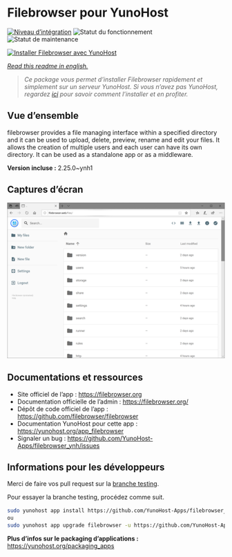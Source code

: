 <!--
N.B.: This README was automatically generated by https://github.com/YunoHost/apps/tree/master/tools/README-generator
It shall NOT be edited by hand.
-->

# Filebrowser pour YunoHost

[![Niveau d’intégration](https://dash.yunohost.org/integration/filebrowser.svg)](https://dash.yunohost.org/appci/app/filebrowser) ![Statut du fonctionnement](https://ci-apps.yunohost.org/ci/badges/filebrowser.status.svg) ![Statut de maintenance](https://ci-apps.yunohost.org/ci/badges/filebrowser.maintain.svg)

[![Installer Filebrowser avec YunoHost](https://install-app.yunohost.org/install-with-yunohost.svg)](https://install-app.yunohost.org/?app=filebrowser)

*[Read this readme in english.](./README.md)*

> *Ce package vous permet d’installer Filebrowser rapidement et simplement sur un serveur YunoHost.
Si vous n’avez pas YunoHost, regardez [ici](https://yunohost.org/#/install) pour savoir comment l’installer et en profiter.*

## Vue d’ensemble

filebrowser provides a file managing interface within a specified directory and it can be used to upload, delete, preview, rename and edit your files. It allows the creation of multiple users and each user can have its own directory. It can be used as a standalone app or as a middleware.


**Version incluse :** 2.25.0~ynh1

## Captures d’écran

![Capture d’écran de Filebrowser](./doc/screenshots/screenshot.PNG)

## Documentations et ressources

* Site officiel de l’app : <https://filebrowser.org>
* Documentation officielle de l’admin : <https://filebrowser.org/>
* Dépôt de code officiel de l’app : <https://github.com/filebrowser/filebrowser>
* Documentation YunoHost pour cette app : <https://yunohost.org/app_filebrowser>
* Signaler un bug : <https://github.com/YunoHost-Apps/filebrowser_ynh/issues>

## Informations pour les développeurs

Merci de faire vos pull request sur la [branche testing](https://github.com/YunoHost-Apps/filebrowser_ynh/tree/testing).

Pour essayer la branche testing, procédez comme suit.

``` bash
sudo yunohost app install https://github.com/YunoHost-Apps/filebrowser_ynh/tree/testing --debug
ou
sudo yunohost app upgrade filebrowser -u https://github.com/YunoHost-Apps/filebrowser_ynh/tree/testing --debug
```

**Plus d’infos sur le packaging d’applications :** <https://yunohost.org/packaging_apps>